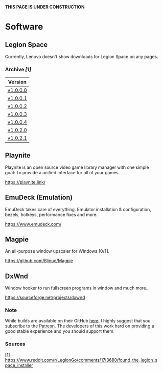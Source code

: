 #### THIS PAGE IS UNDER CONSTRUCTION
# Software
## Legion Space
Currently, Lenovo doesn't show downloads for Legion Space on any pages.

### Archive *[1]*
| Version | 
|--------------|
| [v1.0.0.0](https://s3.service.lenovo.com/legion/cms/v01.00.00.00/legionspace.exe) |
| [v1.0.0.1](https://s3.service.lenovo.com/legion/cms/v01.00.00.01/legionspace.exe) |
| [v1.0.0.2](https://s3.service.lenovo.com/legion/cms/v01.00.00.02/legionspace.exe) |
| [v1.0.0.3](https://s3.service.lenovo.com/legion/cms/v01.00.00.03/legionspace.exe) |
| [v1.0.0.4](https://s3.service.lenovo.com/legion/cms/v01.00.00.04/legionspace.exe) |
| [v1.0.2.0](https://s3.service.lenovo.com/legion/cms/v01.00.02.00/legionspace.exe) |
| [v1.0.2.1](https://s3.service.lenovo.com/legion/cms/v01.00.02.01/legionspace.exe) |

## Playnite
Playnite is an open source video game library manager with one simple goal: To provide a unified interface for all of your games.

https://playnite.link/

## EmuDeck (Emulation)
EmuDeck takes care of everything. Emulator installation & configuration, bezels, hotkeys, performance fixes and more.

https://www.emudeck.com/

## Magpie
An all-purpose window upscaler for Windows 10/11.

https://github.com/Blinue/Magpie

## DxWnd
Window hooker to run fullscreen programs in window and much more...

https://sourceforge.net/projects/dxwnd

### Note
While builds are available on their GitHub [here](https://github.com/EmuDeck/emudeck-electron-early/releases), I highly suggest that you subscribe to the [Patreon](https://www.patreon.com/join/dragoonDorise). The developers of this work hard on providing a good stable experience and you should support them.

### Sources
[1] - https://www.reddit.com/r/LegionGo/comments/17l3680/found_the_legion_space_installer
